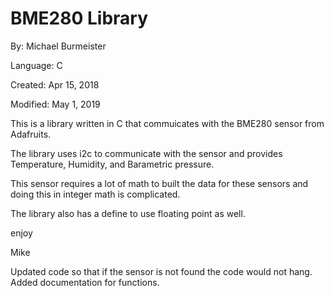 # BME280 Library

By: Michael Burmeister

Language: C

Created: Apr 15, 2018

Modified: May 1, 2019

This is a library written in C that commuicates with the BME280 sensor from Adafruits.

The library uses i2c to communicate with the sensor and provides Temperature, Humidity, and Barametric pressure.

This sensor requires a lot of math to built the data for these sensors and doing this in integer math is complicated.

The library also has a define to use floating point as well.

enjoy

Mike

Updated code so that if the sensor is not found the code would not hang.  Added documentation for functions.
